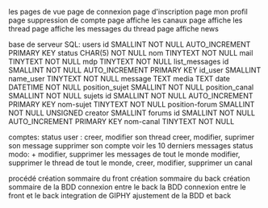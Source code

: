 les pages de vue
page de connexion
page d'inscription
	page mon profil
		page suppression de compte
	page affiche les canaux
		page affiche les thread
			page affiche les messages du thread
	page affiche news


base de serveur SQL:
users
	id					SMALLINT NOT NULL AUTO_INCREMENT PRIMARY KEY
 	status				CHAR(5) NOT NULL
	nom					TINYTEXT NOT NULL
	mail				TINYTEXT NOT NULL
	mdp					TINYTEXT NOT NULL
list_messages
	id					SMALLINT NOT NULL AUTO_INCREMENT PRIMARY KEY
	id_user				SMALLINT
	name_user			TINYTEXT NOT NULL
	message				TEXT
	media				TEXT
	date				DATETIME NOT NULL
	position_sujet		SMALLINT NOT NULL
	position_canal		SMALLINT NOT NULL
sujets
	id 					SMALLINT NOT NULL AUTO_INCREMENT PRIMARY KEY 
	nom-sujet			TINYTEXT NOT NULL
	position-forum		SMALLINT NOT NULL UNSIGNED
	creator				SMALLINT
forums
	id 					SMALLINT NOT NULL AUTO_INCREMENT PRIMARY KEY 
	nom-canal			TINYTEXT NOT NULL






comptes:
status user :
	creer, modifier son thread
	creer, modifier, suprimer son message
	supprimer son compte
	voir les 10 derniers messages
status modo: +
	modifier, supprimer les messages de tout le monde
	modifier, supprimer le thread de tout le monde,
	creer, modifier, supprimer un canal

procédé
création sommaire du front
création sommaire du back
création sommaire de la BDD
connexion entre le back la BDD
connexion entre le front et le back
integration de GIPHY
ajustement de la BDD et back